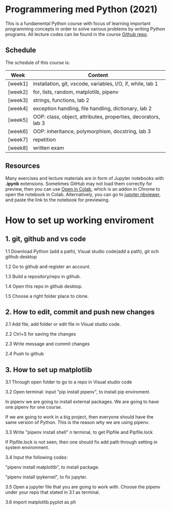 # Programmering med Python (2021)
This is a fundamental Python course with focus of learning important programming concepts in order to solve various problems by writing Python programs. All lecture codes can be found in the course [Github repo][ghr].

[ghr]: https://github.com/yuna-liu/python-programming-Yuna-Liu



## Schedule

The schedule of this course is:

|     Week     | Content                                                       |
| :----------: | ------------------------------------------------------------- |
| [week1] | installation, git, vscode, variables, I/O, if, while, lab 1   |
| [week2] | for, lists, random, matplotlib, pipenv                        |
| [week3] | strings, functions, lab 2                                     |
| [week4] | exception handling, file handling, dictionary, lab 2          |
| [week5] | OOP: class, object, attributes, properties, decorators, lab 3 |
| [week6] | OOP: inheritance, polymorphism, docstring, lab 3              |
| [week7] | repetition                                                    |
| [week8] | written exam                                                      |



## Resources
Many exercises and lecture materials are in form of Jupyter notebooks with **.ipynb** extensions. Sometimes GitHub may not load them correctly for preview, then you can use [Open in Colab][colab_addon], which is an addon in Chrome to open the notebook in Colab. Alternatively, you can go to [jupyter nbviewer][nbviewer], and paste the link to the notebook for previewing. 

[nbviewer]: https://nbviewer.jupyter.org/
[colab_addon]: https://chrome.google.com/webstore/detail/open-in-colab/iogfkhleblhcpcekbiedikdehleodpjo?hl=sv






# How to set up working enviroment


## 1. git, github and vs code

1.1 Download Python (add a path), Visual studio code(add a path), git och github desktop

1.2 Go to github and register an account.

1.3 Build a repository/repo in github.

1.4 Open this repo in github desktop.

1.5 Choose a right folder place to clone.


## 2. How to edit, commit and push new changes

2.1 Add file, add folder or edit file in Visual studio code.

2.2 Ctrl+S for saving the changes

2.3 Write message and commit changes 

2.4 Push to github

## 3. How to set up matplotlib

3.1 Through open folder to go to a repo in Visual studio code 

3.2 Open terminal: input "pip install pipenv", to install pip enviroment. 

In pipenv we are going to install external packages. We are going to have one pipenv for one course. 

If we are going to work in a big project, then everyone should have the same version of Python. This is the reason why we are using pipenv.

3.3 Write "pipenv install shell" n terminal, to get Pipfile and Pipfile.lock

If Pipfile.lock is not seen, then one should fix add path through setting in system environment.


3.4 Input the following codes:

"pipenv install matplotlib", to install package.

"pipenv install ipykernel", to fix jupyter.

3.5 Open a jupyter file that you are going to work with. Choose the pipenv under your repo that stated in 3.1 as terminal.

3.6 import matplotlib.pyplot as plt